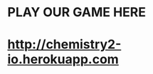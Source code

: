 <h1> PLAY OUR GAME HERE <h1>
  <a href = "http://chemistry2-io.herokuapp.com">http://chemistry2-io.herokuapp.com</a>
